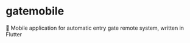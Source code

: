 # gatemobile
:iphone: Mobile application for automatic entry gate remote system, written in Flutter
